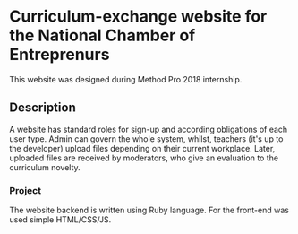# Curriculum-exchange website for the National Chamber of Entreprenurs 

This website was designed during Method Pro 2018 internship. 

## Description

A website has standard roles for sign-up and according obligations of each user type. Admin can govern the whole system, whilst, teachers (it's up to the developer) upload files depending on their current workplace. Later, uploaded files are received by moderators, who give an evaluation to the curriculum novelty.

### Project

The website backend is written using Ruby language. For the front-end was used simple HTML/CSS/JS.
